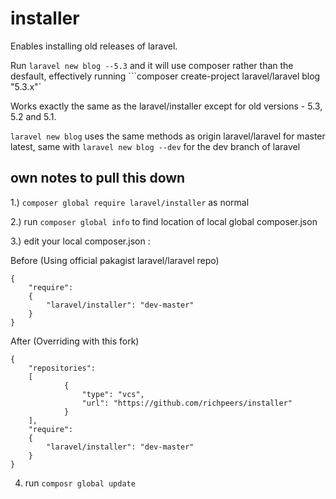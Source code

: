 # installer

Enables installing old releases of laravel.

Run ```laravel new blog --5.3``` and it will use composer rather than the desfault, effectively running ```composer create-project laravel/laravel blog "5.3.x"`

Works exactly the same as the laravel/installer except for old versions - 5.3, 5.2 and 5.1.

```laravel new blog``` uses the same methods as origin laravel/laravel for master latest, same with ```laravel new blog --dev``` for the dev branch of laravel 

## own notes to pull this down

1.) ```composer global require laravel/installer``` as normal

2.) run ```composer global info``` to find location of local global composer.json

3.) edit your local composer.json :

Before (Using official pakagist laravel/laravel repo)
```
{
    "require":
    {
        "laravel/installer": "dev-master"
    }
}
```
After (Overriding with this fork)
```
{
    "repositories":
    [
            {
                "type": "vcs",
                "url": "https://github.com/richpeers/installer"
            }
    ],
    "require":
    {
        "laravel/installer": "dev-master"
    }
}
```
4. run ```composr global update```

